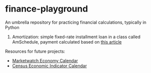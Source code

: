 # finance-playground
An umbrella repository for practicing financial calculations, typically in Python
1. Amortization: simple fixed-rate installment loan in a class called AmSchedule, payment calculated based on [this article](http://people.cs.uchicago.edu/~jagolbec/cspp536/amort/)


Resources for future projects:
- [Marketwatch Economy Calendar](https://www.marketwatch.com/economy-politics/calendar)
- [Census Economic Indicator Calendar](https://www.census.gov/economic-indicators/calendar-listview.html)
